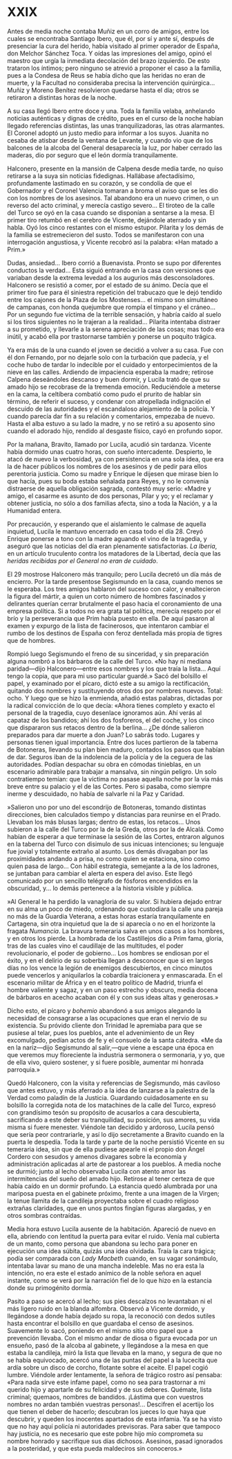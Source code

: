 # XXIX

Antes de media noche contaba Muñiz en un corro de amigos, entre los cuales se
encontraba Santiago Ibero, que él, por sí y ante sí, después de presenciar la
cura del herido, había visitado al primer operador de España, don Melchor
Sánchez Toca. Y oídas las impresiones del amigo, opinó el maestro que urgía la
inmediata decolación del brazo izquierdo. De esto trataron los íntimos; pero
ninguno se atrevió a proponer el caso a la familia, pues a la Condesa de Reus
se había dicho que las heridas no eran de muerte, y la Facultad no consideraba
precisa la intervención quirúrgica... Muñiz y Moreno Benítez resolvieron
quedarse hasta el día; otros se retiraron a distintas horas de la noche.

A su casa llegó Ibero entre doce y una. Toda la familia velaba, anhelando
noticias auténticas y dignas de crédito, pues en el curso de la noche habían
llegado referencias distintas, las unas tranquilizadoras, las otras alarmantes.
El Coronel adoptó un justo medio para informar a los suyos. Juanita no cesaba
de atisbar desde la ventana de Levante, y cuando vio que de los balcones de la
alcoba del General desaparecía la luz, por haber cerrado las maderas, dio por
seguro que el león dormía tranquilamente.

Halconero, presente en la mansión de Calpena desde media tarde, no quiso
retirarse a la suya sin noticias fidedignas. Hallábase afectadísimo,
profundamente lastimado en su corazón, y se condolía de que el Gobernador y el
Coronel Valencia tomaran a broma el aviso que se les dio con los nombres de los
asesinos. Tal abandono era un nuevo crimen, o un reverso del acto criminal,
y merecía castigo severo... El tiroteo de la calle del Turco se oyó en la casa
cuando se disponían a sentarse a la mesa. El primer tiro retumbó en el cerebro
de Vicente, dejándole aterrado y sin habla. Oyó los cinco restantes con el
mismo estupor. Pilarita y los demás de la familia se estremecieron del susto.
Todos se manifestaron con una interrogación angustiosa, y Vicente recobró así
la palabra: «Han matado a Prim.»

Dudas, ansiedad... Ibero corrió a Buenavista. Pronto se supo por diferentes
conductos la verdad... Esta siguió entrando en la casa con versiones que
variaban desde la extrema levedad a los augurios más desconsoladores. Halconero
se resistió a comer, por el estado de su ánimo. Decía que el primer tiro fue
para él siniestra repetición del trabucazo que le dejó tendido entre los
cajones de la Plaza de los Mostenses... el mismo son simultáneo de campanas,
con honda quejumbre que rompía el tímpano y el cráneo... Por un segundo fue
víctima de la terrible sensación, y habría caído al suelo si los tiros
siguientes no le trajeran a la realidad... Pilarita intentaba distraer a su
prometido, y llevarle a la serena apreciación de las cosas; mas todo era
inútil, y acabó ella por trastornarse también y ponerse un poquito trágica.

Ya era más de la una cuando el joven se decidió a volver a su casa. Fue con él
don Fernando, por no dejarle solo con la turbación que padecía, y el coche hubo
de tardar lo indecible por el cuidado y entorpecimientos de la nieve en las
calles. Ardiendo de impaciencia esperaba la madre; retirose Calpena deseándoles
descanso y buen dormir, y Lucila trató de que su amado hijo se recobrase de la
tremenda emoción. Reduciéndole a meterse en la cama, la celtíbera combatió como
pudo el prurito de hablar sin término, de referir el suceso, y condenar con
atropellada indignación el descuido de las autoridades y el escandaloso
alejamiento de la policía. Y cuando parecía dar fin a su relación
y comentarios, empezaba de nuevo. Hasta el alba estuvo a su lado la madre, y no
se retiró a su aposento sino cuando el adorado hijo, rendido al desgaste
físico, cayó en profundo sopor.

Por la mañana, Bravito, llamado por Lucila, acudió sin tardanza. Vicente había
dormido unas cuatro horas, con sueño intercadente. Despierto, le atacó de nuevo
la verbosidad, ya con persistencia en una sola idea, que era la de hacer
públicos los nombres de los asesinos y de pedir para ellos perentoria justicia.
Como su madre y Enrique le dijesen que mirase bien lo que hacía, pues su boda
estaba señalada para Reyes, y no le convenía distraerse de aquella obligación
sagrada, contestó muy serio: «Madre y amigo, el casarme es asunto de dos
personas, Pilar y yo; y el reclamar y obtener justicia, no sólo a dos familias
afecta, sino a toda la Nación, y a la Humanidad entera.

Por precaución, y esperando que el aislamiento le calmase de aquella inquietud,
Lucila le mantuvo encerrado en casa todo el día 28. Creyó Enrique ponerse
a tono con la madre aguando el vino de la tragedia, y aseguró que las noticias
del día eran plenamente satisfactorias. *La Iberia*, en un artículo truculento
contra los matadores de la Libertad, decía que las *heridas recibidas por el
General no eran de cuidado*.

El 29 mostrose Halconero más tranquilo; pero Lucila decretó un día más de
encierro. Por la tarde presentose Segismundo en la casa, cuando menos se le
esperaba. Los tres amigos hablaron del suceso con calor, y enaltecieron la
figura del mártir, a quien un corto número de hombres fascinados y delirantes
querían cerrar brutalmente el paso hacia el coronamiento de una empresa
política. Si a todos no era grata tal política, merecía respeto por el brío
y la perseverancia que Prim había puesto en ella. De aquí pasaron al examen
y expurgo de la lista de facinerosos, que intentaron cambiar el rumbo de los
destinos de España con feroz dentellada más propia de tigres que de hombres.

Rompió luego Segismundo el freno de su sinceridad, y sin preparación alguna
nombró a los bárbaros de la calle del Turco. «No hay ni mediana paridad—dijo
Halconero—entre esos nombres y los que traía la lista... Aquí tengo la copia,
que para mi uso particular guardé.» Sacó del bolsillo el papel, y examinado por
el pícaro, dictó este a su amigo la rectificación, quitando dos nombres
y sustituyendo otros dos por nombres nuevos. Total: ocho. Y luego que se hizo
la enmienda, añadió estas palabras, dictadas por la radical convicción de lo
que decía: «Ahora tienes completo y exacto el personal de la tragedia, cuyo
desenlace ignoramos aún. Ahí verás al capataz de los bandidos; ahí los dos
fosforeros, el del coche, y los cinco que dispararon sus retacos dentro de la
berlina... ¿De dónde salieron preparados para dar muerte a don Juan? Lo sabrás
todo. Lugares y personas tienen igual importancia.  Entre dos luces partieron
de la taberna de Botoneras, llevando su plan bien maduro, contados los pasos
que habían de dar. Seguros iban de la indolencia de la policía y de la ceguera
de las autoridades. Podían despachar su obra en cómodas tinieblas, en un
escenario admirable para trabajar a mansalva, sin ningún peligro. Un solo
contratiempo temían: que la víctima no pasase aquella noche por la vía más
breve entre su palacio y el de las Cortes. Pero si pasaba, como siempre inerme
y descuidado, no había de salvarle ni la Paz y Caridad.

»Salieron uno por uno del escondrijo de Botoneras, tomando distintas
direcciones, bien calculados tiempo y distancias para reunirse en el Prado.
Llevaban los más blusas largas; dentro de estas, los retacos... Unos subieron
a la calle del Turco por la de la Greda, otros por la de Alcalá. Como habían de
esperar a que terminase la sesión de las Cortes, entraron algunos en la taberna
del Turco con disimulo de sus inicuas intenciones; su lenguaje fue jovial
y totalmente extraño al asunto. Los demás divagaban por las proximidades
andando a prisa, no como quien se estaciona, sino como quien pasa de largo...
Con hábil estrategia, semejante a la de los ladrones, se juntaban para cambiar
el alerta en espera del aviso. Este llegó comunicado por un sencillo telégrafo
de fósforos encendidos en la obscuridad, y... lo demás pertenece a la historia
visible y pública.

»Al General le ha perdido la vanagloria de su valor. Si hubiera dejado entrar
en su alma un poco de miedo, ordenando que custodiara la calle una pareja no
más de la Guardia Veterana, a estas horas estaría tranquilamente en Cartagena,
sin otra inquietud que la de si aparecía o no en el horizonte la fragata
*Numancia*. La bravura temeraria salva en unos casos a los hombres, y en otros
los pierde. La hombrada de los Castillejos dio a Prim fama, gloria, tras de las
cuales vino el caudillaje de las multitudes, el poder revolucionario, el poder
de gobierno... Los hombres se endiosan por el éxito, y en el delirio de su
soberbia llegan a desconocer que si en largos días no los vence la legión de
enemigos descubiertos, en cinco minutos puede vencerlos y aniquilarlos la
cobardía traicionera y enmascarada. En el escenario militar de África y en el
teatro político de Madrid, triunfa el hombre valiente y sagaz, y en un paso
estrecho y obscuro, media docena de bárbaros en acecho acaban con él y con sus
ideas altas y generosas.»

Dicho esto, el pícaro y *bohemio* abandonó a sus amigos alegando la necesidad
de consagrarse a las ocupaciones que eran el nervio de su existencia. Su
próvido cliente don Trinidad le apremiaba para que se pusiese al telar, pues
los pueblos, ante el advenimiento de un Rey excomulgado, pedían actos de fe
y el consuelo de la santa cátedra. «Me da en la nariz—dijo Segismundo al
salir,—que viene a escape una época en que veremos muy floreciente la industria
sermonera o sermonaria, y yo, que de ella vivo, quiero sostener, y si fuere
posible, aumentar mi honrada parroquia.»

Quedó Halconero, con la visita y referencias de Segismundo, más caviloso que
antes estuvo, y más aferrado a la idea de lanzarse a la palestra de la Verdad
como paladín de la Justicia. Guardando cuidadosamente en su bolsillo la
corregida nota de los matachines de la calle del Turco, expresó con grandísimo
tesón su propósito de acusarlos a cara descubierta, sacrificando a este deber
su tranquilidad, su posición, sus amores, su vida misma si fuere menester.
Viéndole tan decidido y ardoroso, Lucila pensó que sería peor contrariarle,
y así lo dijo secretamente a Bravito cuando en la puerta le despedía. Toda la
tarde y parte de la noche persistió Vicente en su temeraria idea, sin que de
ella pudiese apearle ni el propio don Ángel Cordero con sesudos y amenos
divagares sobre la economía y administración aplicadas al arte de pastorear
a los pueblos. A media noche se durmió; junto al lecho observaba Lucila con
atento amor las intermitencias del sueño del amado hijo. Retirose al tener
certeza de que había caído en un dormir profundo. La estancia quedó alumbrada
por una mariposa puesta en el gabinete próximo, frente a una imagen de la
Virgen; la tenue llamita de la candileja proyectaba sobre el cuadro religioso
extrañas claridades, que en unos puntos fingían figuras alargadas, y en otros
sombras contraídas.

Media hora estuvo Lucila ausente de la habitación. Apareció de nuevo en ella,
abriendo con lentitud la puerta para evitar el ruido. Venía mal cubierta de un
manto, como persona que abandona su lecho para poner en ejecución una idea
súbita, quizás una idea olvidada. Traía la cara trágica; podía ser comparada
con *Lady Macbeth* cuando, en su vagar sonámbulo, intentaba lavar su mano de
una mancha indeleble. Mas no era esta la intención, no era este el estado
anímico de la noble señora en aquel instante, como se verá por la narración
fiel de lo que hizo en la estancia donde su primogénito dormía.

Pasito a paso se acercó al lecho; sus pies descalzos no levantaban ni el más
ligero ruido en la blanda alfombra. Observó a Vicente dormido, y llegándose
a donde había dejado su ropa, la reconoció con dedos sutiles hasta encontrar el
bolsillo en que guardaba el censo de asesinos. Suavemente lo sacó, poniendo en
el mismo sitio otro papel que a prevención llevaba. Con el mismo andar de diosa
o figura evocada por un ensueño, pasó de la alcoba al gabinete, y llegándose
a la mesa en que estaba la candileja, miró la lista que llevaba en la mano,
y segura de que no se había equivocado, acercó una de las puntas del papel a la
lucecita que ardía sobre un disco de corcho, flotante sobre el aceite. El papel
cogió lumbre. Viéndole arder lentamente, la señora de trágico rostro así
pensaba: «Para nada sirve este infame papel, como no sea para trastornar a mi
querido hijo y apartarle de su felicidad y de sus deberes. Quémate, lista
criminal; quemaos, nombres de bandidos. ¡Lástima que con vuestros nombres no
ardan también vuestras personas!... Descifren el acertijo los que tienen el
deber de hacerlo; descubran los jueces lo que haya que descubrir, y queden los
inocentes apartados de esta infamia. Ya se ha visto que no hay aquí policía ni
autoridades previsoras. Para saber que tampoco hay justicia, no es necesario
que este pobre hijo mío comprometa su nombre honrado y sacrifique sus días
dichosos. Asesinos, pasad ignorados a la posteridad, y que esta pueda
maldeciros sin conoceros.»

